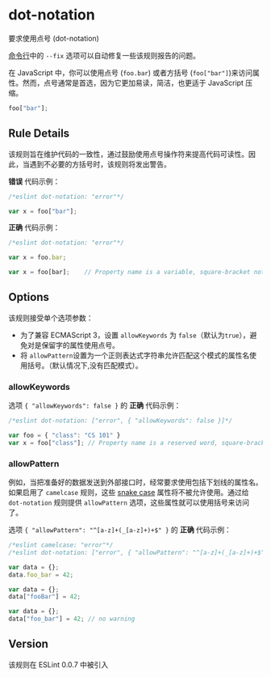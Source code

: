 # dot-notation

要求使用点号 (dot-notation)

[命令行](../user-guide/command-line-interface#fixing-problems)中的 `--fix` 选项可以自动修复一些该规则报告的问题。

在 JavaScript 中，你可以使用点号 (`foo.bar`) 或者方括号 (`foo["bar"]`)来访问属性。然而，点号通常是首选，因为它更加易读，简洁，也更适于 JavaScript 压缩。

``` js
foo["bar"]; 
```

Rule Details[](#rule-details)
-----------------------------

该规则旨在维护代码的一致性，通过鼓励使用点号操作符来提高代码可读性。因此，当遇到不必要的方括号时，该规则将发出警告。

**错误** 代码示例：

``` js
/*eslint dot-notation: "error"*/

var x = foo["bar"]; 
```

**正确** 代码示例：

``` js
/*eslint dot-notation: "error"*/

var x = foo.bar;

var x = foo[bar];    // Property name is a variable, square-bracket notation required 
```

Options[](#options)
-------------------

该规则接受单个选项参数：

*   为了兼容 ECMAScript 3，设置 `allowKeywords` 为 `false`（默认为`true`），避免对是保留字的属性使用点号。
*   将 `allowPattern`设置为一个正则表达式字符串允许匹配这个模式的属性名使用括号。（默认情况下,没有匹配模式）。

### allowKeywords[](#allowkeywords)

选项 `{ "allowKeywords": false }` 的 **正确** 代码示例：

``` js
/*eslint dot-notation: ["error", { "allowKeywords": false }]*/

var foo = { "class": "CS 101" }
var x = foo["class"]; // Property name is a reserved word, square-bracket notation required 
```

### allowPattern[](#allowpattern)

例如，当把准备好的数据发送到外部接口时，经常要求使用包括下划线的属性名。如果启用了 `camelcase` 规则，这些 [snake case](https://en.wikipedia.org/wiki/Snake_case) 属性将不被允许使用。通过给 `dot-notation` 规则提供 `allowPattern` 选项，这些属性就可以使用括号来访问了。

选项 `{ "allowPattern": "^[a-z]+(_[a-z]+)+$" }` 的 **正确** 代码示例：

``` js
/*eslint camelcase: "error"*/
/*eslint dot-notation: ["error", { "allowPattern": "^[a-z]+(_[a-z]+)+$" }]*/

var data = {};
data.foo_bar = 42;

var data = {};
data["fooBar"] = 42;

var data = {};
data["foo_bar"] = 42; // no warning 
```

Version[](#version)
-------------------

该规则在 ESLint 0.0.7 中被引入
